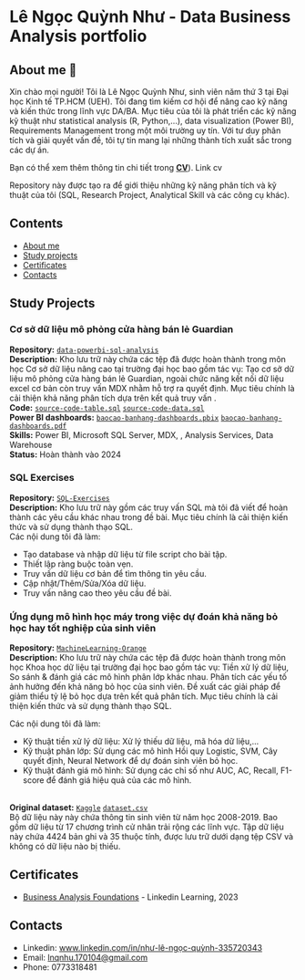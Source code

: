 # Lê Ngọc Quỳnh Như - Data Business Analysis portfolio
## About me 👋
Xin chào mọi người! Tôi là Lê Ngọc Quỳnh Như, sinh viên năm thứ 3 tại Đại học Kinh tế TP.HCM (UEH). Tôi đang tìm kiếm cơ hội để nâng cao kỹ năng và kiến thức trong lĩnh vực DA/BA. Mục tiêu của tôi là phát triển các kỹ năng kỹ thuật như statistical analysis (R, Python,...),  data visualization (Power BI), Requirements Management trong một môi trường uy tín. Với tư duy phân tích và giải quyết vấn đề, tôi tự tin mang lại những thành tích xuất sắc trong các dự án.

Bạn có thể xem thêm thông tin chi tiết trong [**CV**](https://github.com/Yushuii/Yushuii/blob/7bf98ae510590a7b24f59df4fd064b08a58e327d/NGUY%E1%BB%84N%20L%C3%8A%20TH%C3%99Y%20LINH%20-%20Business%20Analyst%20Intern.pdf)). 
Link cv

Repository này được tạo ra để giới thiệu những kỹ năng phân tích và kỹ thuật của tôi (SQL, Research Project, Analytical Skill và các công cụ khác).
## Contents
* [About me](#about-me)
* [Study projects](#study-projects)
* [Certificates](#certificates)
* [Contacts](#contacts)
## Study Projects
### Cơ sở dữ liệu mô phỏng cửa hàng bán lẻ Guardian
**Repository:** <a href = "https://github.com/QuynhNhu-1701/Le-Ngoc-Quynh-Nhu---Business-Analyst-Data-Analyst---Porfolio/tree/46dd2e1edf073d4e949cd143f4f0290a324d62e1/Study%20Project/Gi%E1%BA%A3i%20ph%C3%A1p%20kh%C3%A1m%20ch%E1%BB%AFa%20b%E1%BB%87nh%20t%E1%BB%AB%20xa%20Telemedicine">
  <code>data-powerbi-sql-analysis</code></a> <br> 
**Description:** Kho lưu trữ này chứa các tệp đã được hoàn thành trong môn học Cơ sở dữ liệu nâng cao tại trường đại học bao gồm tác vụ: Tạo cơ sở dữ liệu mô phỏng cửa hàng bán lẻ Guardian, ngoài chức năng kết nối dữ liệu excel cơ bản còn truy vấn MDX nhằm hỗ trợ ra quyết định. Mục tiêu chính là cải thiện khả năng phân tích dựa trên kết quả truy vấn . <br>
**Code:** <a href = "https://github.com/Yushuii/NGUYEN-LE-THUY-LINH---Business-Analysis-portfolio/blob/d426b48180b4b80f3289b23922f0bcb5c2276916/Study%20Projects/Data%20Warehouse/Source%20Code%20Table.sql">
  <code>source-code-table.sql</code></a> <a href = "https://github.com/Yushuii/NGUYEN-LE-THUY-LINH---Business-Analysis-portfolio/blob/d426b48180b4b80f3289b23922f0bcb5c2276916/Study%20Projects/Data%20Warehouse/Source%20Code%20Data.sql">
  <code>source-code-data.sql</code></a><br>
**Power BI dashboards:** <a href = "https://github.com/Yushuii/NGUYEN-LE-THUY-LINH---Business-Analysis-portfolio/blob/d426b48180b4b80f3289b23922f0bcb5c2276916/Study%20Projects/Data%20Warehouse/B%C3%A1o%20c%C3%A1o%20b%C3%A1n%20h%C3%A0ng%20Dashboard.pbix">
  <code>baocao-banhang-dashboards.pbix</code></a> <a href = "https://github.com/Yushuii/NGUYEN-LE-THUY-LINH---Business-Analysis-portfolio/blob/d426b48180b4b80f3289b23922f0bcb5c2276916/Study%20Projects/Data%20Warehouse/B%C3%A1o%20c%C3%A1o%20b%C3%A1n%20h%C3%A0ng%20Dashboard.pdf">
  <code>baocao-banhang-dashboards.pdf</code></a><br>
**Skills:** Power BI, Microsoft SQL Server, MDX, , Analysis Services, Data Warehouse <br>
**Status:** Hoàn thành vào 2024 <br>
### SQL Exercises
**Repository:** <a href = "https://github.com/Yushuii/NGUYEN-LE-THUY-LINH---Business-Analysis-portfolio/tree/d3eec496e070494c2c3d6dd8e418a875f539d6e3/Study%20Projects/SQL%20Exercises">
  <code>SQL-Exercises</code></a> <br> 
**Description:** Kho lưu trữ này gồm các truy vấn SQL mà tôi đã viết để hoàn thành các yêu cầu khác nhau trong đề bài. Mục tiêu chính là cải thiện kiến thức và sử dụng thành thạo SQL. <br>
Các nội dung tôi đã làm: <br>
* Tạo database và nhập dữ liệu từ file script cho bài tập.
* Thiết lập ràng buộc toàn vẹn.
* Truy vấn dữ liệu cơ bản để tìm thông tin yêu cầu.
* Cập nhật/Thêm/Sửa/Xóa dữ liệu.
* Truy vấn nâng cao theo yêu cầu đề bài. <br>
### Ứng dụng mô hình học máy trong việc dự đoán khả năng bỏ học hay tốt nghiệp của sinh viên 
**Repository:** <a href = "https://github.com/Yushuii/NGUYEN-LE-THUY-LINH---Business-Analysis-portfolio/tree/823a622630da38ee5b60cf37296da02d40055a80/Study%20Projects/Machine%20Learning%20with%20Orange">
  <code>MachineLearning-Orange</code></a> <br> 
**Description:** Kho lưu trữ này chứa các tệp đã được hoàn thành trong môn học Khoa học dữ liệu tại trường đại học bao gồm tác vụ: Tiền xử lý dữ liệu, So sánh & đánh giá các mô hình phân lớp khác nhau. Phân tích các yếu tố ảnh hưởng đến khả năng bỏ học của sinh viên. Đề xuất các giải pháp để giảm thiểu tỷ lệ bỏ học dựa trên kết quả phân tích. Mục tiêu chính là cải thiện kiến thức và sử dụng thành thạo SQL. <br>

Các nội dung tôi đã làm: <br>
* Kỹ thuật tiền xử lý dữ liệu: Xử lý thiếu dữ liệu, mã hóa dữ liệu,...
* Kỹ thuật phân lớp: Sử dụng các mô hình Hồi quy Logistic, SVM, Cây quyết định, Neural Network để dự đoán sinh viên bỏ học.
* Kỹ thuật đánh giá mô hình: Sử dụng các chỉ số như AUC, AC, Recall, F1-score để đánh giá hiệu quả của các mô hình. <br> <br>

**Original dataset:** <a href = "https://www.kaggle.com/datasets/thedevastator/higher-education-predictors-of-student-retention?resource=download">
  <code>Kaggle</code></a>  <a href = "https://github.com/Yushuii/NGUYEN-LE-THUY-LINH---Business-Analysis-portfolio/blob/823a622630da38ee5b60cf37296da02d40055a80/Study%20Projects/Machine%20Learning%20with%20Orange/dataset.csv">
  <code>dataset.csv</code></a> <br> 
Bộ dữ liệu này này chứa thông tin sinh viên từ năm học 2008-2019. Bao gồm dữ liệu từ 17 chương trình cử nhân trải rộng các lĩnh vực. Tập dữ liệu này chứa 4424 bản ghi và 35 thuộc tính, được lưu trữ dưới dạng tệp CSV và không có dữ liệu nào bị thiếu.
## Certificates
* [Business Analysis Foundations](https://github.com/Yushuii/Yushuii/blob/3470380b4073e184a37b052ebadd1f97e6ed4041/Certificates/CertificateOfCompletion_Business%20Analysis%20Foundations.pdf) - Linkedin Learning, 2023


## Contacts
* Linkedin: www.linkedin.com/in/như-lê-ngọc-quỳnh-335720343
* Email: lnqnhu.170104@gmail.com
* Phone: 0773318481


